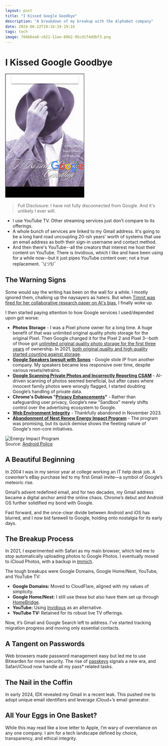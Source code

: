 ```yaml
---
layout: post
title: "I Kissed Google Goodbye"
description: "A breakdown of my breakup with the Alphabet company"
date: 2024-06-22T19:16:19-19:16
tags: tech
image: 7d4b6ea0-c621-11ee-89b2-95cd1f4ddbf3.png
---
```


# I Kissed Google Goodbye

![Book Cover of I Kissed Dating Goodbye, with the Google logo replacing the word Dating](7d4b6ea0-c621-11ee-89b2-95cd1f4ddbf3.png)

> Full Disclosure: I have not fully disconnected from Google. And it's unlikely I ever will.

- I use YouTube TV. Other streaming services just don't compare to its offerings.
- A whole bunch of services are linked to my Gmail address. It's going to be a long hard road uncoupling 20-ish years' worth of systems that use an email address as both their sign-in username and contact method.
- And then there's YouTube--all the creators that interest me host their content on YouTube. There is Invidious, which I like and have been using for a while now--but it just pipes YouTube content over; not a true replacement. ¯\\_(ツ)_/¯

## The Warning Signs

Some would say the writing has been on the wall for a while. I mostly ignored them, chalking up the naysayers as haters. But when [Timnit was fired for her collaborative research paper on AI's bias](https://web.archive.org/web/20201211061214/https://www.nytimes.com/2020/12/03/technology/google-researcher-timnit-gebru.html), I finally woke up.

I then started paying attention to how Google services I used/depended upon got worse:

- **Photos Storage** - I was a Pixel phone owner for a long time. A huge benefit of that was unlimited original quality photo storage for the original Pixel. Then Google changed it for the Pixel 2 and Pixel 3--both of those got [unlimited original quality photo storage for the first three years](https://web.archive.org/web/20210926142842/https://www.androidpolice.com/2017/10/04/pixel-2s-free-original-quality-google-photos-uploads-available-end-2020/) of ownership. In 2021, [both original quality and high quality started counting against storage](https://web.archive.org/web/20201111220306/https://blog.google/products/photos/storage-changes/).
- **[Google Speakers lawsuit with Sonos](https://web.archive.org/web/20231002014910/https://www.theverge.com/2022/1/6/22871304/google-home-speaker-group-volume-control-changes-sonos-patent-decision)** - Google stole IP from another company. My speakers became less responsive over time, despite various resets/retrains.
- **[Google Scanning Private Photos and Incorrectly Reporting CSAM](https://web.archive.org/web/20240119181216/https://www.eff.org/deeplinks/2022/08/googles-scans-private-photos-led-false-accusations-child-abuse)** - AI-driven scanning of photos seemed beneficial, but after cases where innocent family photos were wrongly flagged, I started doubting Google’s handling of private data.
- **Chrome's Dubious "[Privacy Enhancements](https://web.archive.org/web/20240209182901/https://www.eff.org/deeplinks/2023/09/how-turn-googles-privacy-sandbox-ad-tracking-and-why-you-should)"** - Rather than safeguarding user privacy, Google’s new "Sandbox" merely shifts control over the advertising ecosystem to Google.
- **[Web Environment Integrity](https://web.archive.org/web/20240118070109/https://en.m.wikipedia.org/wiki/Web_Environment_Integrity)** - Thankfully abandoned in November 2023.
- **[Abandonment of Nest Renew Energy Impact Program](https://support.google.com/googlenest/answer/10956849?hl=en&ref_topic=11112728)** - The program was promising, but its quick demise shows the fleeting nature of Google's non-core initiatives.

![Energy Impact Program](https://web.archive.org/web/20240107144150oe_/https://static1.anpoimages.com/wordpress/wp-content/uploads/2022/10/nest-renew-energy-impact-program.jpg?q=50&fit=crop&w=1500&dpr=1.5)  
Source: [Android Police](https://web.archive.org/web/20240107144150/https://www.androidpolice.com/nest-renew-explainer/)

## A Beautiful Beginning

In 2004 I was in my senior year at college working an IT help desk job. A coworker’s eBay purchase led to my first Gmail invite—a symbol of Google’s meteoric rise.

Gmail’s advent redefined email, and for two decades, my Gmail address became a digital anchor amid the online chaos. Chrome’s debut and Android OS further solidified my bond with Google. 

Fast forward, and the once-clear divide between Android and iOS has blurred, and I now bid farewell to Google, holding onto nostalgia for its early days.

## The Breakup Process

In 2021, I experimented with Safari as my main browser, which led me to stop automatically uploading photos to Google Photos. I eventually moved to iCloud Photos, with a backup in [Immich](https://immich.app/).

The tough breakups were Google Domains, Google Home/Nest, YouTube, and YouTube TV:

- **Google Domains:** Moved to CloudFlare, aligned with my values of simplicity.
- **Google Home/Nest:** I still use these but also have them set up through [HomeBridge](https://homebridge.io).
- **YouTube:** Using [Invidious](http://inv.tux.pizza/) as an alternative.
- **YouTube TV:** Retained for its robust live TV offerings.

Now, it’s Gmail and Google Search left to address. I've started tracking migration progress and moving only essential contacts.

## A Tangent on Passwords

Web browsers made password management easy but led me to use Bitwarden for more security. The rise of [passkeys](https://fidoalliance.org/passkeys/) signals a new era, and Safari/iCloud now handle all my pass* related tasks.

## The Nail in the Coffin

In early 2024, IDX revealed my Gmail in a recent leak. This pushed me to adopt unique email identifiers and leverage iCloud+’s email generator.

## All Your Eggs in One Basket?

While this may read like a love letter to Apple, I’m wary of overreliance on any one company. I aim for a tech landscape defined by choice, transparency, and ethical integrity.
